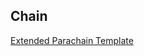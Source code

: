 ## Chain


[Extended Parachain Template](https://github.com/paritytech/extended-parachain-template/)
